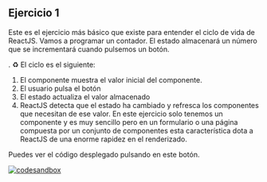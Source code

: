 ## Ejercicio 1 
Este es el ejercicio más básico que existe para entender el ciclo de vida de ReactJS. Vamos a  programar un contador. El estado almacenará un número que se incrementará cuando pulsemos un botón.

. ♻️ El ciclo es el siguiente:
1. El componente muestra el valor inicial del componente.
2. El usuario pulsa el botón
3. El estado actualiza el valor almacenado
4. ReactJS detecta que el estado ha cambiado y refresca los componentes que necesitan de ese valor. En este ejercicio solo tenemos un componente y es muy sencillo pero en un formulario o una página compuesta por un conjunto de componentes esta característica dota a ReactJS de una enorme rapidez en el renderizado.

Puedes ver el código desplegado pulsando en este botón.

[![codesandbox](https://codesandbox.io/static/img/play-codesandbox.svg)](https://codesandbox.io/p/github/HugoLebredo/react_tutorial/ejercicio1)